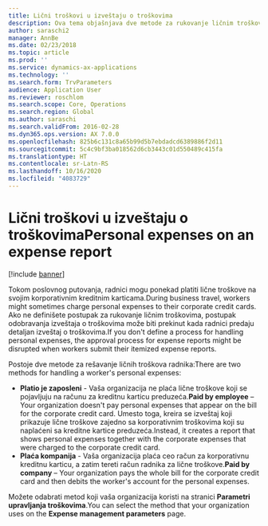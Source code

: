 ```yaml
---
title: Lični troškovi u izveštaju o troškovima
description: Ova tema objašnjava dve metode za rukovanje ličnim troškovima radnika u usluzi Microsoft Dynamics 365 Finance.
author: saraschi2
manager: AnnBe
ms.date: 02/23/2018
ms.topic: article
ms.prod: ''
ms.service: dynamics-ax-applications
ms.technology: ''
ms.search.form: TrvParameters
audience: Application User
ms.reviewer: roschlom
ms.search.scope: Core, Operations
ms.search.region: Global
ms.author: saraschi
ms.search.validFrom: 2016-02-28
ms.dyn365.ops.version: AX 7.0.0
ms.openlocfilehash: 825b6c131c8a65b99d5b7ebdadcd6389886f2d11
ms.sourcegitcommit: 5c4c9bf3ba018562d6cb3443c01d550489c415fa
ms.translationtype: HT
ms.contentlocale: sr-Latn-RS
ms.lasthandoff: 10/16/2020
ms.locfileid: "4083729"
---
```

# <a name="personal-expenses-on-an-expense-report"></a><span data-ttu-id="dbfd2-103">Lični troškovi u izveštaju o troškovima</span><span class="sxs-lookup"><span data-stu-id="dbfd2-103">Personal expenses on an expense report</span></span>

[!include [banner](../includes/banner.md)]

<span data-ttu-id="dbfd2-104">Tokom poslovnog putovanja, radnici mogu ponekad platiti lične troškove na svojim korporativnim kreditnim karticama.</span><span class="sxs-lookup"><span data-stu-id="dbfd2-104">During business travel, workers might sometimes charge personal expenses to their corporate credit cards.</span></span> <span data-ttu-id="dbfd2-105">Ako ne definišete postupak za rukovanje ličnim troškovima, postupak odobravanja izveštaja o troškovima može biti prekinut kada radnici predaju detaljan izveštaj o troškovima.</span><span class="sxs-lookup"><span data-stu-id="dbfd2-105">If you don't define a process for handling personal expenses, the approval process for expense reports might be disrupted when workers submit their itemized expense reports.</span></span> 

<span data-ttu-id="dbfd2-106">Postoje dve metode za rešavanje ličnih troškova radnika:</span><span class="sxs-lookup"><span data-stu-id="dbfd2-106">There are two methods for handling a worker's personal expenses:</span></span>

- <span data-ttu-id="dbfd2-107">**Platio je zaposleni** - Vaša organizacija ne plaća lične troškove koji se pojavljuju na računu za kreditnu karticu preduzeća.</span><span class="sxs-lookup"><span data-stu-id="dbfd2-107">**Paid by employee** – Your organization doesn't pay personal expenses that appear on the bill for the corporate credit card.</span></span> <span data-ttu-id="dbfd2-108">Umesto toga, kreira se izveštaj koji prikazuje lične troškove zajedno sa korporativnim troškovima koji su naplaćeni sa kreditne kartice preduzeća.</span><span class="sxs-lookup"><span data-stu-id="dbfd2-108">Instead, it creates a report that shows personal expenses together with the corporate expenses that were charged to the corporate credit card.</span></span>
- <span data-ttu-id="dbfd2-109">**Plaća kompanija** - Vaša organizacija plaća ceo račun za korporativnu kreditnu karticu, a zatim tereti račun radnika za lične troškove.</span><span class="sxs-lookup"><span data-stu-id="dbfd2-109">**Paid by company** – Your organization pays the whole bill for the corporate credit card and then debits the worker's account for the personal expenses.</span></span>

<span data-ttu-id="dbfd2-110">Možete odabrati metod koji vaša organizacija koristi na stranici **Parametri upravljanja troškovima**.</span><span class="sxs-lookup"><span data-stu-id="dbfd2-110">You can select the method that your organization uses on the **Expense management parameters** page.</span></span>
